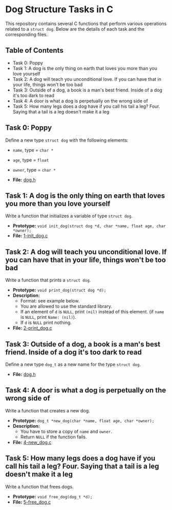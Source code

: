 # Dog Structure Tasks in C

This repository contains several C functions that perform various operations related to a `struct dog`. Below are the details of each task and the corresponding files.

## Table of Contents

- Task 0: Poppy
- Task 1: A dog is the only thing on earth that loves you more than you love yourself
- Task 2: A dog will teach you unconditional love. If you can have that in your life, things won't be too bad
- Task 3: Outside of a dog, a book is a man's best friend. Inside of a dog it's too dark to read
- Task 4: A door is what a dog is perpetually on the wrong side of
- Task 5: How many legs does a dog have if you call his tail a leg? Four. Saying that a tail is a leg doesn't make it a leg

## Task 0: Poppy

Define a new type `struct dog` with the following elements:

- `name`, type = `char *`
- `age`, type = `float`
- `owner`, type = `char *`

- **File:** [dog.h](dog.h)

## Task 1: A dog is the only thing on earth that loves you more than you love yourself

Write a function that initializes a variable of type `struct dog`.

- **Prototype:** `void init_dog(struct dog *d, char *name, float age, char *owner);`
- **File:** [1-init_dog.c](1-init_dog.c)

## Task 2: A dog will teach you unconditional love. If you can have that in your life, things won't be too bad

Write a function that prints a `struct dog`.

- **Prototype:** `void print_dog(struct dog *d);`
- **Description:**
  - Format: see example below.
  - You are allowed to use the standard library.
  - If an element of `d` is `NULL`, print `(nil)` instead of this element. (if `name` is `NULL`, print `Name: (nil)`).
  - If `d` is `NULL` print nothing.
- **File:** [2-print_dog.c](2-print_dog.c)

## Task 3: Outside of a dog, a book is a man's best friend. Inside of a dog it's too dark to read

Define a new type `dog_t` as a new name for the type `struct dog`.

- **File:** [dog.h](dog.h)

## Task 4: A door is what a dog is perpetually on the wrong side of

Write a function that creates a new dog.

- **Prototype:** `dog_t *new_dog(char *name, float age, char *owner);`
- **Description:**
  - You have to store a copy of `name` and `owner`.
  - Return `NULL` if the function fails.
- **File:** [4-new_dog.c](4-new_dog.c)

## Task 5: How many legs does a dog have if you call his tail a leg? Four. Saying that a tail is a leg doesn't make it a leg

Write a function that frees dogs.

- **Prototype:** `void free_dog(dog_t *d);`
- **File:** [5-free_dog.c](5-free_dog.c)

